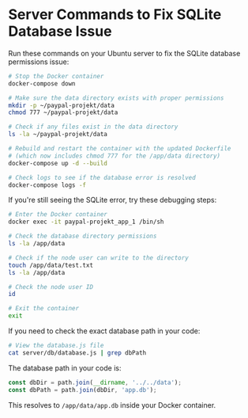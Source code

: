 # Server Commands to Fix SQLite Database Issue

Run these commands on your Ubuntu server to fix the SQLite database permissions issue:

```bash
# Stop the Docker container
docker-compose down

# Make sure the data directory exists with proper permissions
mkdir -p ~/paypal-projekt/data
chmod 777 ~/paypal-projekt/data

# Check if any files exist in the data directory
ls -la ~/paypal-projekt/data

# Rebuild and restart the container with the updated Dockerfile
# (which now includes chmod 777 for the /app/data directory)
docker-compose up -d --build

# Check logs to see if the database error is resolved
docker-compose logs -f
```

If you're still seeing the SQLite error, try these debugging steps:

```bash
# Enter the Docker container
docker exec -it paypal-projekt_app_1 /bin/sh

# Check the database directory permissions
ls -la /app/data

# Check if the node user can write to the directory
touch /app/data/test.txt
ls -la /app/data

# Check the node user ID
id

# Exit the container
exit
```

If you need to check the exact database path in your code:

```bash
# View the database.js file
cat server/db/database.js | grep dbPath
```

The database path in your code is:
```javascript
const dbDir = path.join(__dirname, '../../data');
const dbPath = path.join(dbDir, 'app.db');
```

This resolves to `/app/data/app.db` inside your Docker container.
